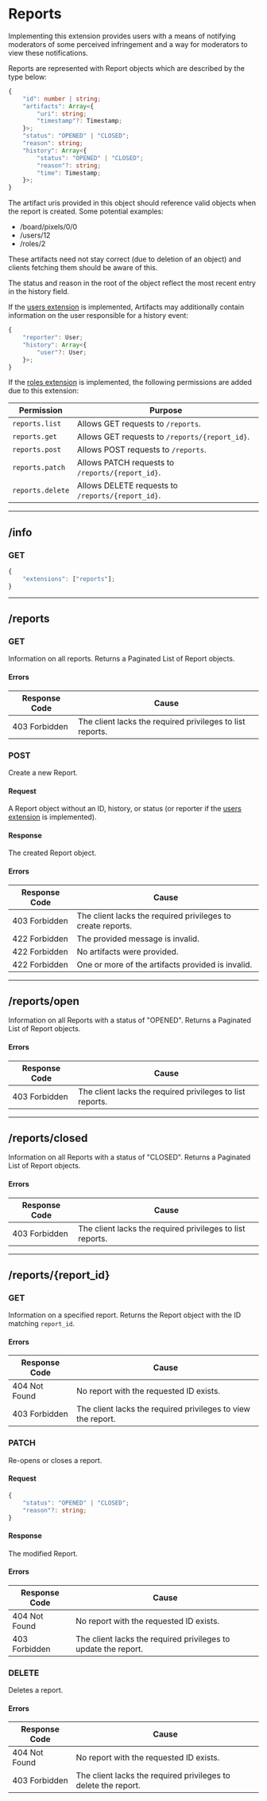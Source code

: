 Reports
=======
Implementing this extension provides users with a means of notifying moderators of some perceived infringement and a way for moderators to view these notifications.

Reports are represented with Report objects which are described by the type below:
```typescript
{
	"id": number | string;
	"artifacts": Array<{
		"uri": string;
		"timestamp"?: Timestamp;
	}>;
	"status": "OPENED" | "CLOSED";
	"reason": string;
	"history": Array<{
		"status": "OPENED" | "CLOSED";
		"reason"?: string;
		"time": Timestamp;
	}>;
}
```

The artifact uris provided in this object should reference valid objects when the report is created.
Some potential examples:
- /board/pixels/0/0
- /users/12
- /roles/2

These artifacts need not stay correct (due to deletion of an object) and clients fetching them should be aware of this.

The status and reason in the root of the object reflect the most recent entry in the history field.

If the [users extension](./users.md) is implemented, Artifacts may additionally contain information on the user responsible for a history event:
```typescript
{
	"reporter": User;
	"history": Array<{
		"user"?: User;
	}>;
}
```

If the [roles extension](./roles.md) is implemented, the following permissions are added due to this extension:

| Permission       | Purpose                                           |
|------------------|---------------------------------------------------|
| `reports.list`   | Allows GET requests to `/reports`.                |
| `reports.get`    | Allows GET requests to `/reports/{report_id}`.    |
| `reports.post`   | Allows POST requests to `/reports`.               |
| `reports.patch`  | Allows PATCH requests to `/reports/{report_id}`.  |
| `reports.delete` | Allows DELETE requests to `/reports/{report_id}`. |

--------------------------------------------------------------------------------

## /info
### GET
```typescript
{
	"extensions": ["reports"];
}
```

--------------------------------------------------------------------------------

## /reports
### GET 
Information on all reports.
Returns a Paginated List of Report objects.
#### Errors
| Response Code | Cause                                                     |
|---------------|-----------------------------------------------------------|
| 403 Forbidden | The client lacks the required privileges to list reports. |

### POST
Create a new Report.
#### Request
A Report object without an ID, history, or status (or reporter if the [users extension](./users.md) is implemented).
#### Response
The created Report object.
#### Errors
| Response Code | Cause                                                       |
|---------------|-------------------------------------------------------------|
| 403 Forbidden | The client lacks the required privileges to create reports. |
| 422 Forbidden | The provided message is invalid.                            |
| 422 Forbidden | No artifacts were provided.                                 |
| 422 Forbidden | One or more of the artifacts provided is invalid.           |

--------------------------------------------------------------------------------

## /reports/open
Information on all Reports with a status of "OPENED".
Returns a Paginated List of Report objects.
#### Errors
| Response Code | Cause                                                     |
|---------------|-----------------------------------------------------------|
| 403 Forbidden | The client lacks the required privileges to list reports. |

--------------------------------------------------------------------------------

## /reports/closed
Information on all Reports with a status of "CLOSED".
Returns a Paginated List of Report objects.
#### Errors
| Response Code | Cause                                                     |
|---------------|-----------------------------------------------------------|
| 403 Forbidden | The client lacks the required privileges to list reports. |

--------------------------------------------------------------------------------

## /reports/{report_id}
### GET
Information on a specified report.
Returns the Report object with the ID matching `report_id`.
#### Errors
| Response Code | Cause                                                        |
|---------------|--------------------------------------------------------------|
| 404 Not Found | No report with the requested ID exists.                      |
| 403 Forbidden | The client lacks the required privileges to view the report. |

### PATCH
Re-opens or closes a report.
#### Request
```typescript
{
	"status": "OPENED" | "CLOSED";
	"reason"?: string;
}
```
#### Response
The modified Report.
#### Errors
| Response Code | Cause                                                          |
|---------------|----------------------------------------------------------------|
| 404 Not Found | No report with the requested ID exists.                        |
| 403 Forbidden | The client lacks the required privileges to update the report. |

### DELETE
Deletes a report.
#### Errors
| Response Code | Cause                                                          |
|---------------|----------------------------------------------------------------|
| 404 Not Found | No report with the requested ID exists.                        |
| 403 Forbidden | The client lacks the required privileges to delete the report. |